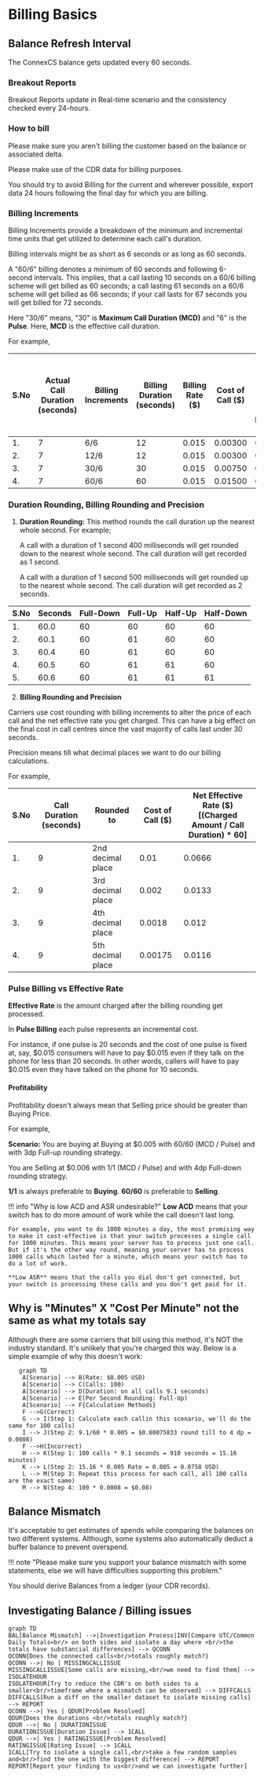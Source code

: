 # Billing Basics

## Balance Refresh Interval

The ConnexCS balance gets updated every 60 seconds.

### Breakout Reports

Breakout Reports update in Real-time scenario and the consistency checked every 24-hours.

### How to bill

Please make sure you aren't billing the customer based on the balance or associated delta.

Please make use of the CDR data for billing purposes.

You should try to avoid Billing for the current and wherever possible, export data 24 hours following the final day for which you are billing.

### Billing Increments

Billing Increments provide a breakdown of the minimum and incremental time units that get utilized to determine each call's duration.

Billing intervals might be as short as 6 seconds or as long as 60 seconds.

A "60/6" billing denotes a minimum of 60 seconds and following 6-second intervals. This implies, that a call lasting 10 seconds on a 60/6 billing scheme will get billed as 60 seconds; a call lasting 61 seconds on a 60/6 scheme will get billed as 66 seconds; if your call lasts for 67 seconds you will get billed for 72 seconds.

Here "30/6" means, "30" is **Maximum Call Duration (MCD)** and "6" is the **Pulse**. Here, **MCD** is the effective call duration.

For example,

| S.No | Actual Call Duration (seconds) | Billing Increments | Billing Duration (seconds) | Billing Rate ($) | Cost of Call ($) | Net Effective Rate ($) [(Billing Rate / Call Duration) * 60] |
|------|--------------------------------|--------------------|----------------------------|------------------|------------------|--------------------------------------------------------------|
| 1.| 7|6/6|12|0.015|0.00300| 0.02571|
| 2.| 7|12/6|12|0.015|0.00300| 0.02571|
| 3.| 7|30/6|30|0.015|0.00750| 0.06429 |
| 4.| 7|60/6|60|0.015|0.01500| 0.12857 |

### Duration Rounding, Billing Rounding and Precision

1. **Duration Rounding:** This method rounds the call duration up the nearest whole second.
   For example;

   A call with a duration of 1 second 400 milliseconds will get rounded down to the nearest whole second. The call duration will get recorded as 1 second.

   A call with a duration of 1 second 500 milliseconds will get rounded up to the nearest whole second. The call duration will get recorded as 2 seconds.

| S.No | Seconds | Full-Down | Full-Up | Half-Up | Half-Down |
|------|---------|-----------|---------|---------|-----------|
| 1.   | 60.0    | 60        | 60      | 60      | 60        |
| 2.   | 60.1    | 60        | 61      | 60      | 60        |
| 3.   | 60.4    | 60        | 61      | 60      | 60        |
| 4.   | 60.5    | 60        | 61      | 61      | 60        |
| 5.   | 60.6    | 60        | 61      | 61      | 61        |

2. **Billing Rounding and Precision**

Carriers use cost rounding with billing increments to alter the price of each call and the net effective rate you get charged. This can have a big effect on the final cost in call centres since the vast majority of calls last under 30 seconds.

Precision means till what decimal places we want to do our billing calculations.

For example,

| S.No | Call Duration (seconds) | Rounded to | Cost of Call ($) | Net Effective Rate ($) [(Charged Amount / Call Duration) * 60] |
|------|-------------------------|-------------------|------------------|----------------------------------------------------------------|
|1.| 9| 2nd decimal place |0.01| 0.0666|
|2.| 9| 3rd decimal place |0.002| 0.0133|
|3.| 9| 4th decimal place |0.0018| 0.012|
|4.| 9| 5th decimal place |0.00175| 0.0116|

### Pulse Billing vs Effective Rate

**Effective Rate** is the amount charged after the billing rounding get processed.

In **Pulse Billing** each pulse represents an incremental cost.

For instance, if one pulse is 20 seconds and the cost of one pulse is fixed at, say, $0.015 consumers will have to pay $0.015 even if they talk on the phone for less than 20 seconds. In other words, callers will have to pay $0.015 even they have talked on the phone for 10 seconds.

#### Profitability

Profitability doesn't always mean that Selling price should be greater than Buying Price.

For example,

**Scenario:** You are buying at Buying at $0.005 with 60/60 (MCD / Pulse) and with 3dp Full-up rounding strategy.

 You are Selling at $0.006  with 1/1 (MCD / Pulse) and with 4dp Full-down rounding strategy.

**1/1** is always preferable to **Buying**.
**60/60** is preferable to **Selling**.

!!! info "Why is low ACD and ASR undesirable?"
    **Low ACD** means that your switch has to do more amount of work while the call doesn't last long.

    For example, you want to do 1000 minutes a day, the most promising way to make it cost-effective is that your switch processes a single call for 1000 minutes. This means your server has to process just one call.
    But if it's the other way round, meaning your server has to process 1000 calls which lasted for a minute, which means your switch has to do a lot of work.

    **Low ASR** means that the calls you dial don't get connected, but your switch is processing these calls and you don't get paid for it.

## Why is "Minutes" X "Cost Per Minute" not the same as what my totals say

Although there are some carriers that bill using this method, it's NOT the industry standard. It's unlikely that you're charged this way. Below is a simple example of why this doesn't work:

```mermaid
   graph TD
    A[Scenario] --> B(Rate: $0.005 USD)
    A[Scenario] --> C(Calls: 100) 
    A[Scenario] --> D(Duration: on all calls 9.1 seconds) 
    A[Scenario] --> E(Per Second Rounding: Full-Up)
    A[Scenario] --> F{Calculation Methods}
    F -->G(Correct)
    G --> I(Step 1: Calculate each callin this scenario, we'll do the same for 100 calls)
    I --> J(Step 2: 9.1/60 * 0.005 = $0.00075833 round till to 4 dp = 0.0008)
    F -->H(Incorrect)
    H --> K(Step 1: 100 calls * 9.1 seconds = 910 seconds = 15.16 minutes)
    K --> L(Step 2: 15.16 * 0.005 Rate = 0.005 = 0.0758 USD)  
    L --> M(Step 3: Repeat this process for each call, all 100 calls are the exact same)  
    M --> N(Step 4: 100 * 0.0008 = $0.08)
```

## Balance Mismatch

It's acceptable to get estimates of spends while comparing the balances on two different systems. Although, some systems also automatically deduct a buffer balance to prevent overspend.

!!! note "Please make sure you support your balance mismatch with some statements, else we will have difficulties supporting this problem."

You should derive Balances from a ledger (your CDR records).

## Investigating Balance / Billing issues

```mermaid
graph TD
BAL[Balance Mismatch] -->|Investigation Process|INV[Compare UTC/Common Daily Totals<br/> on both sides and isolate a day where <br/>the totals have substancial differences] --> QCONN
QCONN{Does the connected calls<br/>totals roughly match?}
QCONN -->| No | MISSINGCALLISSUE
MISSINGCALLISSUE[Some calls are missing,<br/>we need to find them] --> ISOLATEHOUR
ISOLATEHOUR[Try to reduce the CDR's on both sides to a smaller<br/>timeframe where a mismatch can be observed] --> DIFFCALLS
DIFFCALLS[Run a diff on the smaller dataset to isolate missing calls] --> REPORT
QCONN -->| Yes | QDUR[Problem Resolved]
QDUR{Does the durations <br/>totals roughly match?}
QDUR -->| No | DURATIONISSUE
DURATIONISSUE[Duration Issue] --> 1CALL
QDUR -->| Yes | RATINGISSUE[Problem Resolved]
RATINGISSUE[Rating Issue] --> 1CALL
1CALL[Try to isolate a single call,<br/>take a few random samples and<br/>find the one with the biggest difference] --> REPORT
REPORT[Report your finding to us<br/>and we can investigate further]
```
